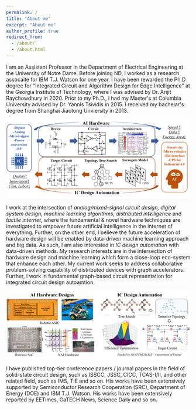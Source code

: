 ```yaml
---
permalink: /
title: "About me"
excerpt: "About me"
author_profile: true
redirect_from: 
  - /about/
  - /about.html
---
```


I am an Assistant Professor in the Department of Electrical Engineering at the University of Notre Dame. Before joining ND, I worked as a research assocaite for IBM T.J. Watson for one year. I have been rewarded the Ph.D degree for "Integrated Circuit and Algorithm Design for Edge Intelligence" at the Georgia Institute of Technology, where I was advised by Dr. Arijit Raychowdhury in 2020. Prior to my Ph.D., I had my Master's at Columbia University advised by Dr. Yannis Tsividis in 2015. I received my bachelar's degree from Shanghai Jiaotong Unviersity in 2013.

![Editing a motivation file](/images/motivation.png)

I work at the intersection of _analog/mixed-signal circuit design, digital system design, machine learning algorithms, distributed intelligence_ and _tactile internet_, where the fundamental & novel hardware techniques are investigated to empower future artificial intelligence in the internet of everything. Further, on the other end, I believe the future acceleration of hardware design will be enabled by data-driven machine learning approach and big data. As such, I am also interested in _IC design automation_ with data-driven methods. My research interests are in the intersection of hardware design and machine learning which form a close-loop eco-system that enhance each other. My current work seeks to address collaborative problem-solving capability of distributed devices with graph accelerators. Further, I work in fundamental graph-based circuit representation for integrated circuit design autoamtion.

![Editing a prior work file](/images/chip.png)

I have published top-tier conference papers / journal papers in the field of solid-state circuit design, such as ISSCC, JSSC, CICC, TCAS-I/II, and other related field, such as IMS, TIE and so on. His works have been extensively supported by Semiconductor Research Cooperation (SRC), Department of Energy (DOE) and IBM T.J. Watson. His works have been extensively reported by EETimes, GaTECH News, Science Daily and so on.



